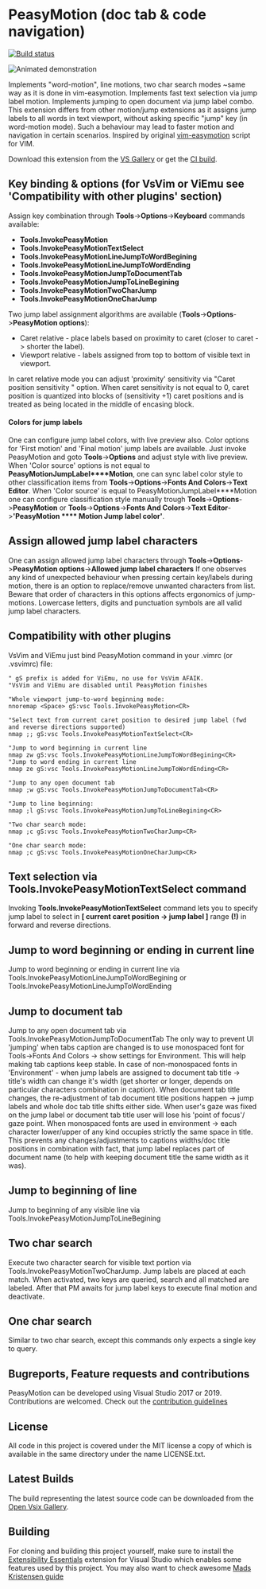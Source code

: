 PeasyMotion (doc tab & code navigation)
===
[![Build status](https://ci.appveyor.com/api/projects/status/dm1x4gin96pp9oy2/branch/master?svg=true)](https://ci.appveyor.com/project/msomeone/peasymotion/branch/master)

![Animated demonstration](preview.gif)

Implements "word-motion", line motions, two char search modes ~same way as it is done in vim-easymotion.
Implements fast text selection via jump label motion.
Implements jumping to open document via jump label combo.
This extension differs from other motion/jump extensions as it assigns jump labels to all words in text viewport, without asking specific "jump" key (in word-motion mode).
Such a behaviour may lead to faster motion and navigation in certain scenarios.
Inspired by original [vim-easymotion](https://github.com/easymotion/vim-easymotion) script for VIM.

Download this extension from the [VS Gallery](https://marketplace.visualstudio.com/items?itemName=maksim-vorobiev.PeasyMotion)
or get the [CI build](http://vsixgallery.com/extension/PeasyMotion.a87d2837-6b54-4518-b014-3b29b4dcd902/).

## Key binding & options (for VsVim or ViEmu see 'Compatibility with other plugins' section)
Assign key combination through **Tools**->**Options**->**Keyboard** 
commands available: 
* **Tools.InvokePeasyMotion**
* **Tools.InvokePeasyMotionTextSelect**
* **Tools.InvokePeasyMotionLineJumpToWordBegining**
* **Tools.InvokePeasyMotionLineJumpToWordEnding**
* **Tools.InvokePeasyMotionJumpToDocumentTab**
* **Tools.InvokePeasyMotionJumpToLineBegining**
* **Tools.InvokePeasyMotionTwoCharJump**
* **Tools.InvokePeasyMotionOneCharJump**

Two jump label assignment algorithms are available (**Tools**->**Options**->**PeasyMotion options**):
* Caret relative - place labels based on proximity to caret (closer to caret -> shorter the label).
* Viewport relative - labels assigned from top to bottom of visible text in viewport.

In caret relative mode you can adjust 'proximity' sensitivity  via "Caret position sensitivity " option.
When caret sensitivity  is not equal to 0, caret position is quantized into blocks of (sensitivity +1) caret positions and is treated as being located in the middle of encasing block.

#### **Colors** for jump labels
One can configure jump label colors, with live preview also. Color options for 'First motion' and 'Final motion' jump labels are available.
Just invoke PeasyMotion and goto **Tools**->**Options** and adjust style with live preview.
When 'Color source' options is not equal to **PeasyMotionJumpLabel****Motion**, one can sync label color style to other classification items from **Tools**->**Options**->**Fonts And Colors**->**Text Editor**.
When 'Color source' is equal to PeasyMotionJumpLabel****Motion one can configure classification style manually trough **Tools**->**Options**->**PeasyMotion** or **Tools**->**Options**->**Fonts And Colors**->**Text Editor**->**'PeasyMotion **** Motion Jump label color'**.

## Assign allowed jump label characters 
One can assign allowed jump label characters through **Tools**->**Options**->**PeasyMotion options**->**Allowed jump label characters**
If one observes any kind of unexpected behaviour when pressing certain key/labels during motion, there is an option to replace/remove unwanted characters from list. Beware that order of characters in this options affects ergonomics of jump-motions. Lowercase letters, digits and punctuation symbols are all valid jump label characters.

## Compatibility with other plugins
VsVim and ViEmu
just bind PeasyMotion command in your .vimrc (or .vsvimrc) file:
```vimscript
" gS prefix is added for ViEmu, no use for VsVim AFAIK.
"VsVim and ViEmu are disabled until PeasyMotion finishes

"Whole viewport jump-to-word beginning mode:
nnoremap <Space> gS:vsc Tools.InvokePeasyMotion<CR>

"Select text from current caret position to desired jump label (fwd and reverse directions supported)
nmap ;; gS:vsc Tools.InvokePeasyMotionTextSelect<CR>

"Jump to word beginning in current line
nmap zw gS:vsc Tools.InvokePeasyMotionLineJumpToWordBegining<CR>
"Jump to word ending in current line
nmap ze gS:vsc Tools.InvokePeasyMotionLineJumpToWordEnding<CR>

"Jump to any open document tab
nmap ;w gS:vsc Tools.InvokePeasyMotionJumpToDocumentTab<CR>

"Jump to line beginning:
nmap ;l gS:vsc Tools.InvokePeasyMotionJumpToLineBegining<CR>

"Two char search mode:
nmap ;c gS:vsc Tools.InvokePeasyMotionTwoCharJump<CR>

"One char search mode:
nmap ;c gS:vsc Tools.InvokePeasyMotionOneCharJump<CR>

```
## Text selection via Tools.InvokePeasyMotionTextSelect command
Invoking **Tools.InvokePeasyMotionTextSelect** command lets you to specify jump label to select in **[ current caret position -> jump label ]** range **(!)** in forward and reverse directions.

## Jump to word beginning or ending in current line
Jump to word beginning  or ending in current line via Tools.InvokePeasyMotionLineJumpToWordBegining or Tools.InvokePeasyMotionLineJumpToWordEnding

## Jump to document tab
Jump to any open document tab via Tools.InvokePeasyMotionJumpToDocumentTab
The only way to prevent UI 'jumping' when tabs caption are changed is to use monospaced font for Tools->Fonts And Colors -> show settings for Environment. This will help making tab captions keep stable.
In case of non-monospaced fonts in 'Environment' - when jump labels are assigned to document tab title -> title's width can change it's width (get shorter or longer, depends on particular characters combination in caption). When document tab title changes, the re-adjustment of tab document title positions happen -> jump labels and whole doc tab title shifts either side. When user's gaze was fixed on the jump label or document tab title user will lose his 'point of focus'/ gaze point.
When monospaced fonts are used in environment -> each character lower/upper of any kind occupies strictly the same space in title. This prevents any changes/adjustments to captions widths/doc title positions in combination with fact, that jump label replaces part of document name (to help with keeping document title the same width as it was).

## Jump to beginning of line
Jump to beginning of any visible line via Tools.InvokePeasyMotionJumpToLineBegining

## Two char search
Execute two character search for visible text portion via Tools.InvokePeasyMotionTwoCharJump. Jump labels are placed at each match.
When activated, two keys are queried, search and all matched are labeled. After that PM awaits for jump label keys to execute final motion and deactivate.

## One char search
Similar to two char search, except this commands only expects a single key to query.

## Bugreports, Feature requests and contributions
PeasyMotion can be developed using Visual Studio 2017 or 2019. Contributions are welcomed.
Check out the [contribution guidelines](CONTRIBUTING.md)

## License
All code in this project is covered under the MIT license a copy of which 
is available in the same directory under the name LICENSE.txt.

## Latest Builds
The build representing the latest source code can be downloaded from the
[Open Vsix Gallery](http://vsixgallery.com/extension/PeasyMotion.a87d2837-6b54-4518-b014-3b29b4dcd902/).

## Building
For cloning and building this project yourself, make sure
to install the
[Extensibility Essentials](https://marketplace.visualstudio.com/items?itemName=MadsKristensen.ExtensibilityEssentials)
extension for Visual Studio which enables some features
used by this project.
You may also want to check awesome [Mads Kristensen guide](https://devblogs.microsoft.com/visualstudio/getting-started-writing-visual-studio-extensions/) 